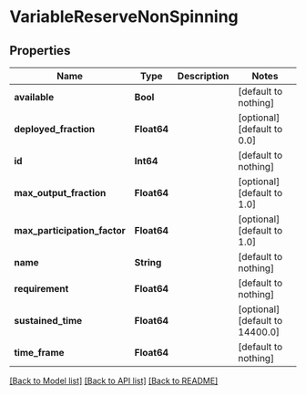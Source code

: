 # VariableReserveNonSpinning


## Properties
Name | Type | Description | Notes
------------ | ------------- | ------------- | -------------
**available** | **Bool** |  | [default to nothing]
**deployed_fraction** | **Float64** |  | [optional] [default to 0.0]
**id** | **Int64** |  | [default to nothing]
**max_output_fraction** | **Float64** |  | [optional] [default to 1.0]
**max_participation_factor** | **Float64** |  | [optional] [default to 1.0]
**name** | **String** |  | [default to nothing]
**requirement** | **Float64** |  | [default to nothing]
**sustained_time** | **Float64** |  | [optional] [default to 14400.0]
**time_frame** | **Float64** |  | [default to nothing]


[[Back to Model list]](../README.md#models) [[Back to API list]](../README.md#api-endpoints) [[Back to README]](../README.md)


